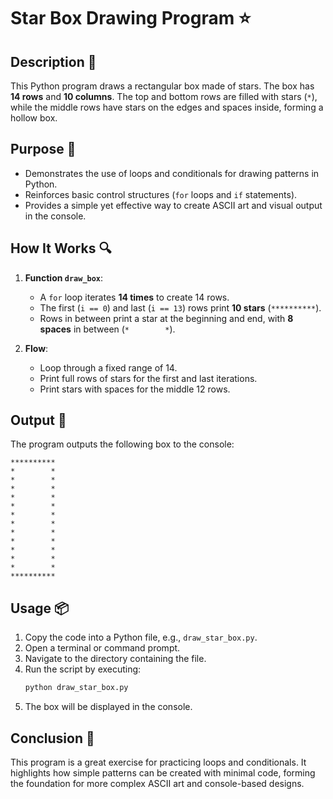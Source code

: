 # Star Box Drawing Program ⭐

## Description 📝

This Python program draws a rectangular box made of stars.
The box has **14 rows** and **10 columns**.
The top and bottom rows are filled with stars (`*`), while the middle rows have stars on the edges and spaces inside, forming a hollow box.

## Purpose 🎯

-   Demonstrates the use of loops and conditionals for drawing patterns in Python.
-   Reinforces basic control structures (`for` loops and `if` statements).
-   Provides a simple yet effective way to create ASCII art and visual output in the console.

## How It Works 🔍

1. **Function `draw_box`**:

    - A `for` loop iterates **14 times** to create 14 rows.
    - The first (`i == 0`) and last (`i == 13`) rows print **10 stars** (`**********`).
    - Rows in between print a star at the beginning and end, with **8 spaces** in between (`*        *`).

2. **Flow**:
    - Loop through a fixed range of 14.
    - Print full rows of stars for the first and last iterations.
    - Print stars with spaces for the middle 12 rows.

## Output 📜

The program outputs the following box to the console:

```
**********
*        *
*        *
*        *
*        *
*        *
*        *
*        *
*        *
*        *
*        *
*        *
*        *
**********
```

## Usage 📦

1. Copy the code into a Python file, e.g., `draw_star_box.py`.
2. Open a terminal or command prompt.
3. Navigate to the directory containing the file.
4. Run the script by executing:
    ```bash
    python draw_star_box.py
    ```
5. The box will be displayed in the console.

## Conclusion 🚀

This program is a great exercise for practicing loops and conditionals.
It highlights how simple patterns can be created with minimal code, forming the foundation for more complex ASCII art and console-based designs.
